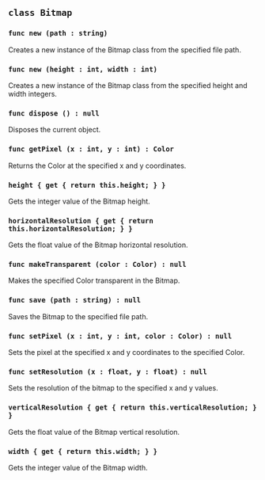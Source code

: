 ## ```class Bitmap```

### ```func new (path : string)```
Creates a new instance of the Bitmap class from the specified file path.
### ```func new (height : int, width : int)```
Creates a new instance of the Bitmap class from the specified height and width integers.

### ```func dispose () : null```
Disposes the current object.

### ```func getPixel (x : int, y : int) : Color```
Returns the Color at the specified x and y coordinates.

### ```height { get { return this.height; } }```
Gets the integer value of the Bitmap height.

### ```horizontalResolution { get { return this.horizontalResolution; } }```
Gets the float value of the Bitmap horizontal resolution.

### ```func makeTransparent (color : Color) : null```
Makes the specified Color transparent in the Bitmap.

### ```func save (path : string) : null```
Saves the Bitmap to the specified file path.

### ```func setPixel (x : int, y : int, color : Color) : null```
Sets the pixel at the specified x and y coordinates to the specified Color.

### ```func setResolution (x : float, y : float) : null```
Sets the resolution of the bitmap to the specified x and y values.

### ```verticalResolution { get { return this.verticalResolution; } }```
Gets the float value of the Bitmap vertical resolution.

### ```width { get { return this.width; } }```
Gets the integer value of the Bitmap width.
